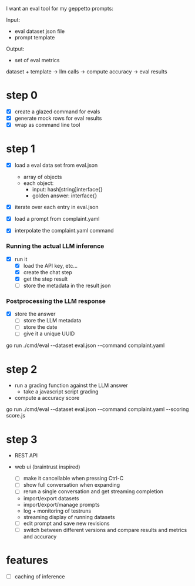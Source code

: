 I want an eval tool for my geppetto prompts:

Input: 
- eval dataset json file
- prompt template

Output:
- set of eval metrics

dataset + template -> llm calls -> compute accuracy -> eval results

# step 0

- [x] create a glazed command for evals
- [x] generate mock rows for eval results
- [x] wrap as command line tool

# step 1

- [x] load a eval data set from eval.json
  - array of objects
  - each object: 
    - input: hash[string]interface{}
    - golden answer: interface{}

- [x] iterate over each entry in eval.json

- [x] load a prompt from complaint.yaml
- [x] interpolate the complaint.yaml command

### Running the actual LLM inference

- [x] run it
  - [x] load the API key, etc...
  - [x] create the chat step
  - [x] get the step result
  - [ ] store the metadata in the result json

### Postprocessing the LLM response

- [x] store the answer
  - [ ] store the LLM metadata
  - [ ] store the date
  - [ ] give it a unique UUID

go run ./cmd/eval --dataset eval.json --command complaint.yaml

# step 2

- run a grading function against the LLM answer
  - take a javascript script grading
- compute a accuracy score

go run ./cmd/eval --dataset eval.json --command complaint.yaml --scoring score.js

# step 3 

- REST API

- web ui (braintrust inspired)
  - [ ] make it cancellable when pressing Ctrl-C
  - [ ] show full conversation when expanding
  - [ ] rerun a single conversation and get streaming completion
  - import/export datasets
  - import/export/manage prompts
  - log + monitoring of testruns
  - streaming display of running datasets

  - [ ] edit prompt and save new revisions
  - [ ] switch between different versions and compare results and metrics and accuracy

# features

- [ ] caching of inference